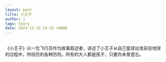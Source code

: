 ```yaml
---
layout: post
title: 小王子
author: 1
tags: Story
date: 2023-11-22 14:33 +0800
---
```

<br>
《小王子》以一位飞行员作为故事叙述者，讲述了小王子从自己星球出发前往地球的过程中，所经历的各种历险。所有的大人都是孩子，只要你未曾遗忘。
<br>
